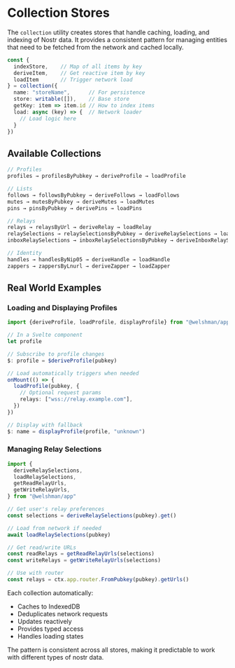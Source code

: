 # Collection Stores

The `collection` utility creates stores that handle caching, loading, and indexing of Nostr data. It provides a consistent pattern for managing entities that need to be fetched from the network and cached locally.

```typescript
const {
  indexStore,    // Map of all items by key
  deriveItem,    // Get reactive item by key
  loadItem       // Trigger network load
} = collection({
  name: "storeName",      // For persistence
  store: writable([]),    // Base store
  getKey: item => item.id // How to index items
  load: async (key) => {  // Network loader
    // Load logic here
  }
})
```

## Available Collections

```typescript
// Profiles
profiles → profilesByPubkey → deriveProfile → loadProfile

// Lists
follows → followsByPubkey → deriveFollows → loadFollows
mutes → mutesByPubkey → deriveMutes → loadMutes
pins → pinsByPubkey → derivePins → loadPins

// Relays
relays → relaysByUrl → deriveRelay → loadRelay
relaySelections → relaySelectionsByPubkey → deriveRelaySelections → loadRelaySelections
inboxRelaySelections → inboxRelaySelectionsByPubkey → deriveInboxRelaySelections → loadInboxRelaySelections

// Identity
handles → handlesByNip05 → deriveHandle → loadHandle
zappers → zappersByLnurl → deriveZapper → loadZapper
```

## Real World Examples

### Loading and Displaying Profiles

```typescript
import {deriveProfile, loadProfile, displayProfile} from "@welshman/app"

// In a Svelte component
let profile

// Subscribe to profile changes
$: profile = $deriveProfile(pubkey)

// Load automatically triggers when needed
onMount(() => {
  loadProfile(pubkey, {
    // Optional request params
    relays: ["wss://relay.example.com"],
  })
})

// Display with fallback
$: name = displayProfile(profile, "unknown")
```

### Managing Relay Selections

```typescript
import {
  deriveRelaySelections,
  loadRelaySelections,
  getReadRelayUrls,
  getWriteRelayUrls,
} from "@welshman/app"

// Get user's relay preferences
const selections = deriveRelaySelections(pubkey).get()

// Load from network if needed
await loadRelaySelections(pubkey)

// Get read/write URLs
const readRelays = getReadRelayUrls(selections)
const writeRelays = getWriteRelayUrls(selections)

// Use with router
const relays = ctx.app.router.FromPubkey(pubkey).getUrls()
```

Each collection automatically:

- Caches to IndexedDB
- Deduplicates network requests
- Updates reactively
- Provides typed access
- Handles loading states

The pattern is consistent across all stores, making it predictable to work with different types of nostr data.
